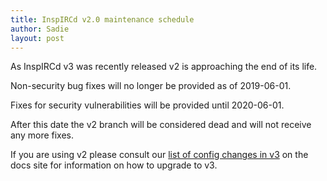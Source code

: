 ```yaml
---
title: InspIRCd v2.0 maintenance schedule
author: Sadie
layout: post
---
```


As InspIRCd v3 was recently released v2 is approaching the end of its life.

Non-security bug fixes will no longer be provided as of 2019-06-01.

Fixes for security vulnerabilities will be provided until 2020-06-01.

After this date the v2 branch will be considered dead and will not receive any more fixes.

If you are using v2 please consult our [list of config changes in v3](https://docs.inspircd.org/3/breaking-changes) on the docs site for information on how to upgrade to v3.
